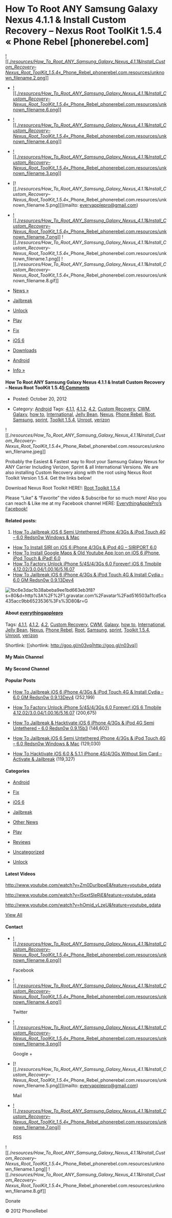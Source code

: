 # How To Root ANY Samsung Galaxy Nexus 4.1.1 & Install Custom Recovery – Nexus Root ToolKit 1.5.4 « Phone Rebel [phonerebel.com]

[![[./_resources/How_To_Root_ANY_Samsung_Galaxy_Nexus_4.1.1_&_Install_Custom_Recovery_–_Nexus_Root_ToolKit_1.5.4_«_Phone_Rebel_phonerebel.com.resources/unknown_filename.2.png]]](http://phonerebel.com/)

* [![[./_resources/How_To_Root_ANY_Samsung_Galaxy_Nexus_4.1.1_&_Install_Custom_Recovery_–_Nexus_Root_ToolKit_1.5.4_«_Phone_Rebel_phonerebel.com.resources/unknown_filename.6.png]]](http://www.facebook.com/EverythingApplePro)

* [![[./_resources/How_To_Root_ANY_Samsung_Galaxy_Nexus_4.1.1_&_Install_Custom_Recovery_–_Nexus_Root_ToolKit_1.5.4_«_Phone_Rebel_phonerebel.com.resources/unknown_filename.4.png]]](http://twitter.com/EveryApplePro)
* [![[./_resources/How_To_Root_ANY_Samsung_Galaxy_Nexus_4.1.1_&_Install_Custom_Recovery_–_Nexus_Root_ToolKit_1.5.4_«_Phone_Rebel_phonerebel.com.resources/unknown_filename.3.png]]](https://plus.google.com/u/0/114809642194441829471/posts)
* [![[./_resources/How_To_Root_ANY_Samsung_Galaxy_Nexus_4.1.1_&_Install_Custom_Recovery_–_Nexus_Root_ToolKit_1.5.4_«_Phone_Rebel_phonerebel.com.resources/unknown_filename.5.png]]](mailto: everyapplepro@gmail.com)
* [![[./_resources/How_To_Root_ANY_Samsung_Galaxy_Nexus_4.1.1_&_Install_Custom_Recovery_–_Nexus_Root_ToolKit_1.5.4_«_Phone_Rebel_phonerebel.com.resources/unknown_filename.7.png]]](http://phonerebel.com/feed/)
![[./_resources/How_To_Root_ANY_Samsung_Galaxy_Nexus_4.1.1_&_Install_Custom_Recovery_–_Nexus_Root_ToolKit_1.5.4_«_Phone_Rebel_phonerebel.com.resources/unknown_filename.1.png]] ![[./_resources/How_To_Root_ANY_Samsung_Galaxy_Nexus_4.1.1_&_Install_Custom_Recovery_–_Nexus_Root_ToolKit_1.5.4_«_Phone_Rebel_phonerebel.com.resources/unknown_filename.8.gif]]

* [News »](http://phonerebel.com/)

* [Jailbreak](http://phonerebel.com/jailbreak/)
* [Unlock](http://phonerebel.com/unlock/)
* [Play](http://phonerebel.com/category/play/)
* [Fix](http://phonerebel.com/fix/)
* [iOS 6](http://phonerebel.com/category/ios6/)
* [Downloads](http://phonerebel.com/downloads/)
* [Android](http://phonerebel.com/android/)
* [Info »](http://phonerebel.com/info/)

#### How To Root ANY Samsung Galaxy Nexus 4.1.1 & Install Custom Recovery – Nexus Root ToolKit 1.5.4[5 Comments](http://phonerebel.com/how-to-root-any-samsung-galaxy-nexus-4-1-1-install-custom-recovery-nexus-root-toolkit-1-5-4/#disqus_thread)

* Posted: October 20, 2012

* Category: [Android](http://phonerebel.com/category/android/)
Tags: [4.1.1](http://phonerebel.com/tag/4-1-1/), [4.1.2](http://phonerebel.com/tag/4-1-2/), [4.2](http://phonerebel.com/tag/4-2/), [Custom Recovery](http://phonerebel.com/tag/custom-recovery/), [CWM](http://phonerebel.com/tag/cwm/), [Galaxy](http://phonerebel.com/tag/galaxy/), [how to](http://phonerebel.com/tag/how-to/), [International](http://phonerebel.com/tag/international/), [Jelly Bean](http://phonerebel.com/tag/jelly-bean/), [Nexus](http://phonerebel.com/tag/nexus/), [Phone Rebel](http://phonerebel.com/tag/phone-rebel/), [Root](http://phonerebel.com/tag/root/), [Samsung](http://phonerebel.com/tag/samsung/), [sprint](http://phonerebel.com/tag/sprint/), [Toolkit 1.5.4](http://phonerebel.com/tag/toolkit-1-5-4/), [Unroot](http://phonerebel.com/tag/unroot/), [verizon](http://phonerebel.com/tag/verizon/)

![[./_resources/How_To_Root_ANY_Samsung_Galaxy_Nexus_4.1.1_&_Install_Custom_Recovery_–_Nexus_Root_ToolKit_1.5.4_«_Phone_Rebel_phonerebel.com.resources/unknown_filename.jpeg]]

Probably the Easiest & Fastest way to Root your Samsung Galaxy Nexus for ANY Carrier Including Verizon, Sprint & all International Versions. We are also installing Custom Recovery along with the root using Nexus Root Toolkit Version 1.5.4. Get the links below!

Download Nexus Root Toolkit HERE!: [Root Toolkit 1.5.4](http://goo.gl/1LGGt)

Please “Like” & “Favorite” the video & Subscribe for so much more! Also you can reach & Like me at my Facebook channel HERE: [EverythingApplePro’s Facebook!](http://www.facebook.com/EverythingApplePro)

#### Related posts:

1. [How To Jailbreak iOS 6 Semi Untethered iPhone 4/3Gs & iPod Touch 4G – 6.0 Redsn0w Windows & Mac](http://phonerebel.com/how-to-jailbreak-ios-6-semi-untethered-iphone-43gs-ipod-touch-4g-6-0-redsn0w-windows-mac/)

* [How To Install SIRI on iOS 6 iPhone 4/3Gs & iPod 4G – SIRIPORT 6.0](http://phonerebel.com/how-to-install-siri-on-ios-6-iphone-43gs-ipod-4g-siriport-6-0/)
* [How To Install Google Maps & Old Youtube App Icon on iOS 6 iPhone, iPod Touch & iPad! 6.0](http://phonerebel.com/how-to-install-google-maps-old-youtube-app-icon-on-ios-6-iphone-ipod-touch-ipad-6-0/)
* [How To Factory Unlock iPhone 5/4S/4/3Gs 6.0 Forever! iOS 6 Tmobile 4.12.02/3.0.04/1.00.16/5.16.07](http://phonerebel.com/how-to-factory-unlock-iphone-54s43gs-6-0-forever-ios-6-tmobile-4-12-023-0-041-00-165-16-07/)
* [How To Jailbreak iOS 6 iPhone 4/3Gs & iPod Touch 4G & Install Cydia – 6.0 GM Redsn0w 0.9.13Dev4](http://phonerebel.com/how-to-jailbreak-ios-6-iphone-43gs-ipod-touch-4g-install-cydia-6-0-gm-redsn0w-0-9-13dev4/)

![1bc6e3dac1b38abeba9ee1bd663eb3f8?s=80&d=http%3A%2F%2F1.gravatar.com%2Favatar%2Fad516503a11cd5ca435acc9bb6523536%3Fs%3D80&r=G](http://1.gravatar.com/avatar/1bc6e3dac1b38abeba9ee1bd663eb3f8?s=80&d=http%3A%2F%2F1.gravatar.com%2Favatar%2Fad516503a11cd5ca435acc9bb6523536%3Fs%3D80&r=G)

#### About [everythingapplepro](http://phonerebel.com/how-to-root-any-samsung-galaxy-nexus-4-1-1-install-custom-recovery-nexus-root-toolkit-1-5-4/)

Tags: [4.1.1](http://phonerebel.com/tag/4-1-1/), [4.1.2](http://phonerebel.com/tag/4-1-2/), [4.2](http://phonerebel.com/tag/4-2/), [Custom Recovery](http://phonerebel.com/tag/custom-recovery/), [CWM](http://phonerebel.com/tag/cwm/), [Galaxy](http://phonerebel.com/tag/galaxy/), [how to](http://phonerebel.com/tag/how-to/), [International](http://phonerebel.com/tag/international/), [Jelly Bean](http://phonerebel.com/tag/jelly-bean/), [Nexus](http://phonerebel.com/tag/nexus/), [Phone Rebel](http://phonerebel.com/tag/phone-rebel/), [Root](http://phonerebel.com/tag/root/), [Samsung](http://phonerebel.com/tag/samsung/), [sprint](http://phonerebel.com/tag/sprint/), [Toolkit 1.5.4](http://phonerebel.com/tag/toolkit-1-5-4/), [Unroot](http://phonerebel.com/tag/unroot/), [verizon](http://phonerebel.com/tag/verizon/)

Shortlink: [[shortlink: http://goo.gl/n03vq|http://goo.gl/n03vq]]

#### My Main Channel

#### My Second Channel

#### Popular Posts

* [How To Jailbreak iOS 6 iPhone 4/3Gs & iPod Touch 4G & Install Cydia – 6.0 GM Redsn0w 0.9.13Dev4](http://phonerebel.com/how-to-jailbreak-ios-6-iphone-43gs-ipod-touch-4g-install-cydia-6-0-gm-redsn0w-0-9-13dev4/) (252,199)

* [How To Factory Unlock iPhone 5/4S/4/3Gs 6.0 Forever! iOS 6 Tmobile 4.12.02/3.0.04/1.00.16/5.16.07](http://phonerebel.com/how-to-factory-unlock-iphone-54s43gs-6-0-forever-ios-6-tmobile-4-12-023-0-041-00-165-16-07/) (200,675)
* [How To Jailbreak & Hacktivate iOS 6 iPhone 4/3Gs & iPod 4G Semi Untethered – 6.0 Redsn0w 0.9.15b3](http://phonerebel.com/how-to-jailbreak-hacktivate-ios-6-iphone-43gs-ipod-4g-semi-untethered-6-0-redsn0w-0-9-15b1/) (146,602)
* [How To Jailbreak iOS 6 Semi Untethered iPhone 4/3Gs & iPod Touch 4G – 6.0 Redsn0w Windows & Mac](http://phonerebel.com/how-to-jailbreak-ios-6-semi-untethered-iphone-43gs-ipod-touch-4g-6-0-redsn0w-windows-mac/) (129,030)
* [How To Hacktivate iOS 6.0 & 5.1.1 iPhone 4S/4/3Gs Without Sim Card – Activate & Jailbreak](http://phonerebel.com/how-to-hacktivate-ios-6-0-5-1-1-iphone-4s43gs-without-sim-card-activate-jailbreak/) (119,327)

#### Categories

* [Android](http://phonerebel.com/category/android/)

* [Fix](http://phonerebel.com/category/fix/)
* [iOS 6](http://phonerebel.com/category/ios6/)
* [Jailbreak](http://phonerebel.com/category/jailbreak/)
* [Other News](http://phonerebel.com/category/other-news/)
* [Play](http://phonerebel.com/category/play/)
* [Reviews](http://phonerebel.com/category/reviews/)
* [Uncategorized](http://phonerebel.com/category/uncategorized/)
* [Unlock](http://phonerebel.com/category/unlock/)

#### Latest Videos

<http://www.youtube.com/watch?v=Zm0DurlbpeE&feature=youtube_gdata>

<http://www.youtube.com/watch?v=l5qxtSIeRjE&feature=youtube_gdata>

<http://www.youtube.com/watch?v=hOmid_vLzeU&feature=youtube_gdata>

[View All](http://www.youtube.com/user/EverythingApplePro/)

#### Contact

* [![[./_resources/How_To_Root_ANY_Samsung_Galaxy_Nexus_4.1.1_&_Install_Custom_Recovery_–_Nexus_Root_ToolKit_1.5.4_«_Phone_Rebel_phonerebel.com.resources/unknown_filename.6.png]]](http://www.facebook.com/EverythingApplePro)
	
	Facebook
	

* [![[./_resources/How_To_Root_ANY_Samsung_Galaxy_Nexus_4.1.1_&_Install_Custom_Recovery_–_Nexus_Root_ToolKit_1.5.4_«_Phone_Rebel_phonerebel.com.resources/unknown_filename.4.png]]](http://twitter.com/EveryApplePro)
	
	Twitter
	
* [![[./_resources/How_To_Root_ANY_Samsung_Galaxy_Nexus_4.1.1_&_Install_Custom_Recovery_–_Nexus_Root_ToolKit_1.5.4_«_Phone_Rebel_phonerebel.com.resources/unknown_filename.3.png]]](https://plus.google.com/u/0/114809642194441829471/posts)
	
	Google +
	
* [![[./_resources/How_To_Root_ANY_Samsung_Galaxy_Nexus_4.1.1_&_Install_Custom_Recovery_–_Nexus_Root_ToolKit_1.5.4_«_Phone_Rebel_phonerebel.com.resources/unknown_filename.5.png]]](mailto: everyapplepro@gmail.com)
	
	Mail
	
* [![[./_resources/How_To_Root_ANY_Samsung_Galaxy_Nexus_4.1.1_&_Install_Custom_Recovery_–_Nexus_Root_ToolKit_1.5.4_«_Phone_Rebel_phonerebel.com.resources/unknown_filename.7.png]]](http://phonerebel.com/feed/)
	
	RSS
	
![[./_resources/How_To_Root_ANY_Samsung_Galaxy_Nexus_4.1.1_&_Install_Custom_Recovery_–_Nexus_Root_ToolKit_1.5.4_«_Phone_Rebel_phonerebel.com.resources/unknown_filename.1.png]] ![[./_resources/How_To_Root_ANY_Samsung_Galaxy_Nexus_4.1.1_&_Install_Custom_Recovery_–_Nexus_Root_ToolKit_1.5.4_«_Phone_Rebel_phonerebel.com.resources/unknown_filename.8.gif]]

Donate

© 2012 PhoneRebel
